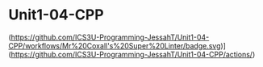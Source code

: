 # Unit1-04-CPP
(https://github.com/ICS3U-Programming-JessahT/Unit1-04-CPP/workflows/Mr%20Coxall's%20Super%20Linter/badge.svg)](https://github.com/ICS3U-Programming-JessahT/Unit1-04-CPP/actions/)
